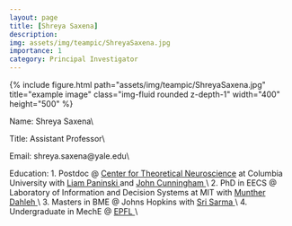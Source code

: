 ```yaml
---
layout: page
title: [Shreya Saxena]
description: 
img: assets/img/teampic/ShreyaSaxena.jpg
importance: 1
category: Principal Investigator
---
```

 <div class="container">
    <div class="row">        
        <div class="col-md-4 col-xs-12">
             {% include figure.html path="assets/img/teampic/ShreyaSaxena.jpg" title="example image" class="img-fluid rounded z-depth-1"  width="400"  height="500" %}
        </div>
        <p>Name: Shreya Saxena\</p>
        <p>Title: Assistant Professor\</p>
        <p>Email: shreya.saxena@yale.edu\</p>
        <p>Education:
1. Postdoc @ <a href="https://ctn.zuckermaninstitute.columbia.edu/"> Center for Theoretical Neuroscience</a> at Columbia University with <a href="http://www.stat.columbia.edu/~liam/">Liam Paninski </a> and <a href="https://stat.columbia.edu/~cunningham/"> John Cunningham </a>\
2. PhD in EECS @ Laboratory of Information and Decision Systems at MIT with <a href="https://idss.mit.edu/staff/munther-dahleh/"> Munther Dahleh </a>\
3. Masters in BME @ Johns Hopkins with <a href="https://www.bme.jhu.edu/people/faculty/sridevi-v-sarma/"> Sri Sarma </a>\
4. Undergraduate in MechE @ <a href="https://www.epfl.ch/en/"> EPFL </a>\</p>
   </div>
</div> 


 
